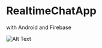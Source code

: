 # RealtimeChatApp
with Android and Firebase

![Alt Text](https://media.giphy.com/media/iDOzkTcx9SlErctP19/giphy.gif)  
